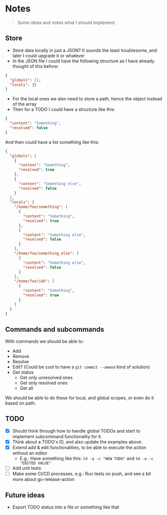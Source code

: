 # Notes

> Some ideas and notes what I should implement.

## Store

- Store data locally in just a JSON? It sounds the least troublesome, and later I could upgrade it or whatever
- In the JSON file I could have the following structure as I have already thought of this before:

```json
{
  "globals": [],
  "locals": {}
}
```

- For the local ones we also need to store a path, hence the object instead of the array
- Then for a TODO I could have a structure like this:

```json
{
  "content": "Something",
  "resolved": false
}
```

And then could have a list something like this:

```json
{
  "globals": [
    {
      "content": "Something",
      "resolved": true
    },
    {
      "content": "Something else",
      "resolved": false
    }
  ],
  "locals": {
    "/home/foo/something": [
      {
        "content": "Something",
        "resolved": true
      },
      {
        "content": "Something else",
        "resolved": false
      }
    ],
    "/home/foo/something_else": [
      {
        "content": "Something else",
        "resolved": false
      }
    ],
    "/home/foo/idk": [
      {
        "content": "Something",
        "resolved": true
      }
    ]
  }
}
```

## Commands and subcommands

With commands we should be able to:

- Add
- Remove
- Resolve
- Edit? (Could be cool to have a `git commit --amend` kind of solution)
- Get status
  - Get only unresolved ones
  - Get only resolved ones
  - Get all

We should be able to do these for local, and global scopes, or even do it based on path.

## TODO

- [x] Should think through how to handle global TODOs and start to implement subcommand functionality for it.
- [x] Think about a TODO's ID, and also update the examples above.
- [x] Extend add & edit functionalities, to be able to execute the action without an editor
  - E.g.: Have something like this: `td -a -c "NEW TODO"` and `td -e -c "EDITED VALUE"`
- [ ] Add unit tests
- [ ] Make some CI/CD processes, e.g.: Run tests on push, and see a bit more about go-release-action

## Future ideas

- Export TODO status into a file or something like that
